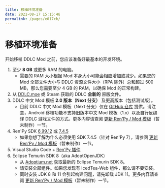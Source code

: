 ```yaml
---
title: 移植环境准备
date: 2021-08-17 15:15:48
permalink: /pages/e017cb/
---
```


# 移植环境准备

开始移植 DDLC Mod 之前，您应该准备好最基本的开发环境。

1. 至少 **8 GB** 或更多 RAM 的电脑。
    - 需要的 RAM 大小根据 Mod 本身大小可能会相应增加或减少。如果您的 Mod 全部文件大小与 DDLC 资源文件大小（RPA 除外）总和超过 500 MB，那么您需要至少 4 GB 的 RAM，以确保 Mod 的正常构建。
1. 从 [DDLC.moe](https://ddlc.moe) 或 Steam 获取的 DDLC **全新的** 原版文件。
1. DDLC 中文 Mod 模板 **2.0 版本（Next 分支）** 及更高版本（包括测试版）。
    - 目前 DDLC 中文 Mod 模板（Next 分支）仅在 [GitHub 仓库](https://github.com/imgradeone/DDLCModTemplate-Chinese-next) 提供。请注意，Android 移植功能不支持旧版本中文 Mod 模板（1.x）以及自行反编译 DDLC 游戏文件的方式。更多内容请查阅 [更新 Ren'Py / Mod 模板](#)（暂未制作）一节。
1. Ren'Py SDK [6.99.12](https://renpy.org/release/6.99.12) 或 [7.4.5](https://renpy.org/release/7.4.5)
    - 如果您想了解为什么必须使用 SDK 7.4.5（针对 Ren'Py 7），请参阅 [更新 Ren'Py / Mod 模板](#)（暂未制作）一节。
1. Visual Studio Code + [Ren'Py 插件](https://marketplace.visualstudio.com/items?itemName=LuqueDaniel.languague-renpy)
1. Eclipse Temurin SDK 8（aka AdoptOpenJDK）
    - 从 [Adoptium.net](https://adoptium.net/index.html?variant=openjdk8&jvmVariant=hotspot) 获取最新的 Eclipse Temurin SDK 8。
    - 请安装全部组件。如果您发现有 IcedTea-Web 组件，那么请不要安装。
    - 同时安装 JDK 8 和 11 会引起构建问题，请先卸载 JDK 11。更多内容请查阅 [更新 Ren'Py / Mod 模板](#)（暂未制作）一节。